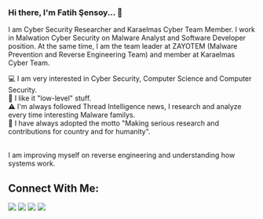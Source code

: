 ### Hi there, I'm Fatih Şensoy... 👋

I am Cyber Security Researcher and Karaelmas Cyber Team Member. I work in Malwation Cyber Security on Malware Analyst and Software Developer position. At the same time, I am the team leader at ZAYOTEM (Malware Prevention and Reverse Engineering Team) and member at Karaelmas Cyber Team. 

💻 I am very interested in Cyber Security, Computer Science and Computer Security. <br>
👻 I like it "low-level" stuff. <br>
⚠️ I'm always followed Thread Intelligence news, I research and analyze every time interesting Malware familys. <br>
📌 I have always adopted the motto "Making serious research and contributions for country and for humanity". <br><br>

I am improving myself on reverse engineering and understanding how systems work. 

## Connect With Me:

<a href="https://fatihsensoy.com"><img src="https://img.icons8.com/material/24/000000/domain.png"/></a>
<a href="https://twitter.com/fatihsnsy"><img src="https://img.icons8.com/material/24/000000/twitter-squared.png"/></a>
<a href="https://linkedin.com/in/fatihsnsy"><img src="https://img.icons8.com/material/24/000000/linkedin--v1.png"/></a>
<a href="mailto:iletisim@fatihsensoy.com"><img src="https://img.icons8.com/material/24/000000/important-mail.png"/></a>





